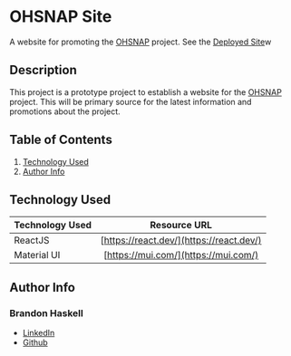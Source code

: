 # OHSNAP Site

A website for promoting the [OHSNAP](https://www.noisebridge.net/wiki/OHSNAP) project. See the [Deployed Site](https://BrandonDHaskell.github.io/OHSNAP-Site/)w

## Description

This project is a prototype project to establish a website for the [OHSNAP](https://www.noisebridge.net/wiki/OHSNAP) project. This will be primary source for the latest information and promotions about the project.

## Table of Contents

1. [Technology Used](#technology-used)
1. [Author Info](#author-info)

## Technology Used

| Technology Used |               Resource URL               |
| --------------- | :--------------------------------------: |
| ReactJS         | [https://react.dev/](https://react.dev/) |
| Material UI     |   [https://mui.com/](https://mui.com/)   |

## Author Info

### Brandon Haskell

- [LinkedIn](https://www.linkedin.com/in/BrandonDHaskell)
- [Github](https://github.com/BrandonDHaskell)
